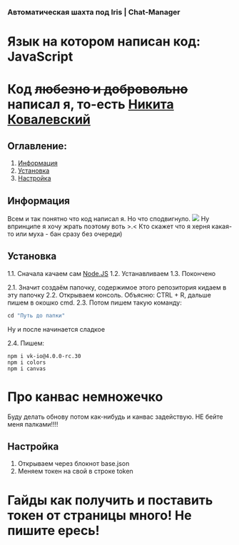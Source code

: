 ### Автоматическая шахта под Iris | Chat-Manager
# Язык на котором написан код: JavaScript

# Код ~~любезно и добровольно~~ написал я, то-есть [Никита Ковалевский](https://vk.com/sadlylmeowj)

## Оглавление:
1. [Информация](#информация)
2. [Установка](#установка)
3. [Настройка](#настройка)

## Информация
Всем и так понятно что код написал я.
Но что сподвигнуло.
  ![](https://sun9-34.userapi.com/impg/UFRMlFBpXGFOBokaCRMRJnk4Ozg-bSM4j6ohPg/t7_tZfgGpJg.jpg?size=294x155&quality=96&sign=552fac279aa1248d10fecd03a33131e0&type=album)
Ну впринципе я хочу жрать поэтому воть >.<
Кто скажет что я херня какая-то или муха - бан сразу без очереди)

## Установка

1.1. Сначала качаем сам [Node.JS](https://nodejs.org/en/)
1.2. Устанавливаем
1.3. Покончено

2.1. Значит создаём папочку, содержимое этого репозитория кидаем в эту папочку
2.2. Открываем консоль. Объясню: CTRL + R, дальше пишем в окошко cmd.
2.3. Потом пишем такую команду:
```javascript
cd "Путь до папки"
```

Ну и после начинается сладкое

2.4. Пишем:
```
npm i vk-io@4.0.0-rc.30
npm i colors
npm i canvas
```

# Про канвас немножечко
Буду делать обнову потом как-нибудь и канвас задействую.
НЕ бейте меня палками!!!!

## Настройка

1. Открываем через блокнот base.json
2. Меняем токен на свой в строке token

# Гайды как получить и поставить токен от страницы много! Не пишите ересь!
